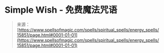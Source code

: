<!--yml

category: 未分类

date: 2024-06-12 18:55:33

-->

# Simple Wish - 免费魔法咒语

> 来源：[https://www.spellsofmagic.com/spells/spiritual_spells/energy_spells/15851/page.html#0001-01-01](https://www.spellsofmagic.com/spells/spiritual_spells/energy_spells/15851/page.html#0001-01-01)
